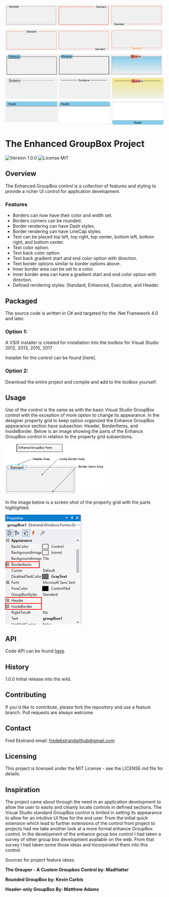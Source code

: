 ![image](https://github.com/FredEkstrand/ImageFiles/raw/master/GroupBoxExamplesA.png)
# The Enhanced GroupBox Project

![Version 1.0.0](https://img.shields.io/badge/Version-1.0.0-brightgreen.svg) ![License MIT](https://img.shields.io/badge/Licence-MIT-blue.svg)

## Overview
The Enhanced GroupBox control is a collection of features and styling to provide a richer UI control for application development.

### Features
*	Borders can now have their color and width set.
*	Borders corners can be rounded. 
*	Border rendering can have Dash styles.
*	Border rendering can have LineCap styles.
*	Text can be placed top left, top right, top center, bottom left, bottom right, and bottom center.
*	Text color option.
*	Text back color option.
*	Text back gradient start and end color option with direction.
*	Text border options similar to border options above.
*	Inner border area can be set to a color.
*	Inner border area can have a gradient start and end color option with direction.
*	Defined rendering styles: Standard, Enhanced, Executive, and Header.


## Packaged
The source code is written in C# and targeted for the .Net Framework 4.0 and later. 
### Option 1:
A VSIX installer is created for installation into the toolbox for Visual Studio 2012, 2013, 2015, 2017 

Installer for the control can be found [here].

### Option 2:
Download the entire project and compile and add to the toolbox yourself.

## Usage
Use of the control is the same as with the basic Visual Studio GroupBox control with the exception of more option to change its appearance. In the designer property grid to keep option organized the Enhance GroupBox appearance section have subsection: Header, BorderItems, and InsideBorder. Below is an image showing the parts of the Enhance GroupBox control in relation to the property grid subsections.

![image](https://github.com/FredEkstrand/ImageFiles/raw/master/EnhanceGroupBoxParts.png)

In the image below is a screen shot of the property grid with the parts highlighted. 

![image](https://github.com/FredEkstrand/ImageFiles/raw/master/PropertiesGridView.png)

## API
Code API can be found [here](http://fredekstrand.github.io/EnhanceGroupBox).

## History
 1.0.0 Initial release into the wild.

## Contributing

If you'd like to contribute, please fork the repository and use a feature
branch. Pull requests are always welcome.

## Contact
Fred Ekstrand
email: fredekstrandgithub@gmail.com

## Licensing
This project is licensed under the MIT License - see the LICENSE.md file for details.

## Inspiration
The project came about through the need in an application development to allow the user to easily and cleanly locate controls in defined sections. The Visual Studio standard GroupBox control is limited in setting its appearance to allow for an intuitive UI flow for the end user. From the initial quick extension which lead to further extensions of the control from project to projects had me take another look at a more formal enhance GroupBox control. In the development of the enhance group box control I had taken a survey of other group box development available on the web. From that survey I had taken some those ideas and incorporated them into this control.<br/>

Sources for project feature ideas:

**The Grouper - A Custom Groupbox Control by: MadHatter**

**Rounded GroupBox by: Kevin Carbis**

**Header-only GroupBox By: Matthew Adams**
